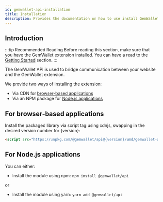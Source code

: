 ```yaml
---
id: gemwallet-api-installation
title: Installation
description: Provides the documentation on how to use install GemWallet API.
---
```


## Introduction

:::tip Recommended Reading
Before reading this section, make sure that you have the GemWallet extension installed. You can have a read to the [Getting Started](/docs/user-guide/getting-started) section.
:::

The GemWallet API is used to bridge communication between your website and the GemWallet extension.

We provide two ways of installing the extension:

- Via CDN for [browser-based applications](/docs/api/gemwallet-api-installation#for-browser-based-applications)
- Via an NPM package for [Node.js applications](/docs/api/gemwallet-api-installation#for-nodejs-applications)

## For browser-based applications

Install the packaged library via script tag using cdnjs, swapping in the desired version number for {version}:

```html
<script src="https://unpkg.com/@gemwallet/api@{version}/umd/gemwallet-api.js"></script>
```

## For Node.js applications

You can either:

- Install the module using npm: `npm install @gemwallet/api`

or

- Install the module using yarn: `yarn add @gemwallet/api`
